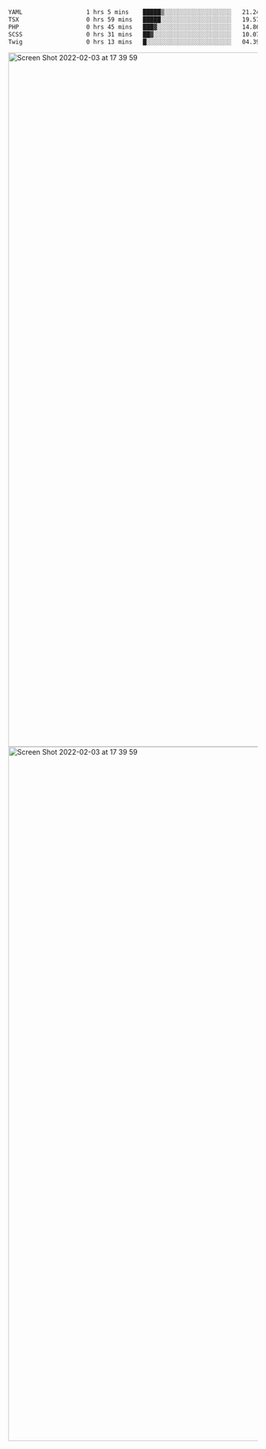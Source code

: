 <!--START_SECTION:waka-->

```txt
YAML                  1 hrs 5 mins    █████▒░░░░░░░░░░░░░░░░░░░   21.24 %
TSX                   0 hrs 59 mins   █████░░░░░░░░░░░░░░░░░░░░   19.57 %
PHP                   0 hrs 45 mins   ███▓░░░░░░░░░░░░░░░░░░░░░   14.86 %
SCSS                  0 hrs 31 mins   ██▓░░░░░░░░░░░░░░░░░░░░░░   10.07 %
Twig                  0 hrs 13 mins   █░░░░░░░░░░░░░░░░░░░░░░░░   04.39 %
```

<!--END_SECTION:waka-->

<img width="1400" alt="Screen Shot 2022-02-03 at 17 39 59" src="https://user-images.githubusercontent.com/45716542/152387304-f2b60485-53a6-4f4b-a818-5cefb1b0c0ae.png">
<img width="1400" alt="Screen Shot 2022-02-03 at 17 39 59" src="https://user-images.githubusercontent.com/45716542/152387273-ea5cdf21-2a45-44da-8bef-00c1763b1d42.png">
